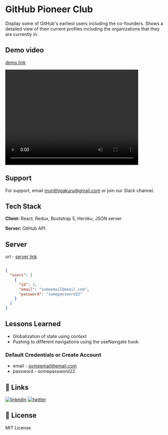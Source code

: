 
# GitHub Pioneer Club

Display some of GitHub's earliest users including the co-founders. Shows a detailed view of their current profiles including the organizations that they are currently in.


## Demo video
[demo link](https://drive.google.com/file/d/1slNGwrLAROllRtEb0XBpdFaUUpoAnV3X/view)


<video width="420" height="300" controls>
  <source src="githubpioneer.webm" type="video/webm">
  <source src="githubpioneer.webm" type="video/ogg">
Your browser does not support the video tag.
</video>


## Support

For support, email muriithigakuru@gmail.com or join our Slack channel.



## Tech Stack

**Client:** React, Redux, Bootstrap 5, Heroku, JSON server

**Server:** GitHub API

## Server
url - [server link](https://github-pioneer-json-server.herokuapp.com/users/)

```json

{
  "users": [
    {
      "id": 1,
      "email": "someemail@email.com",
      "password": "somepassword22"
    }
  ]
}

```

## Lessons Learned

- Globalization of state using context
- Pushing to different navigations using the useNavigate hook.

### Default Credentials or Create Account
- email - someemail@email.com
- password - somepassword22




## 🔗 Links
[![linkedin](https://img.shields.io/badge/linkedin-0A66C2?style=for-the-badge&logo=linkedin&logoColor=white)](https://www.linkedin.com/in/muriithigakuru)
[![twitter](https://img.shields.io/badge/twitter-1DA1F2?style=for-the-badge&logo=twitter&logoColor=white)](https://twitter.com/muriithi_gakuru)


## 🚀 License
MIT License

